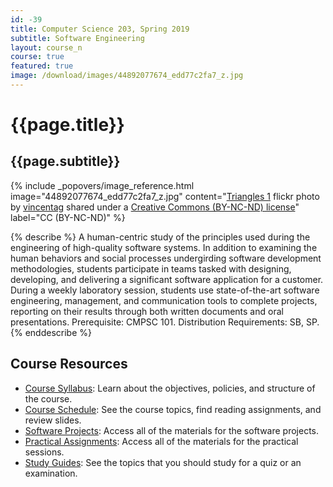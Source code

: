 ```yaml
---
id: -39
title: Computer Science 203, Spring 2019
subtitle: Software Engineering
layout: course_n
course: true
featured: true
image: /download/images/44892077674_edd77c2fa7_z.jpg
---
```


# {{page.title}}
## {{page.subtitle}}

<!-- Include header image -->
{% include _popovers/image_reference.html image="44892077674_edd77c2fa7_z.jpg" content="<a title='Triangles 1' href='https://flickr.com/photos/165551863@N02/44892077674'>Triangles 1</a> flickr photo by <a href='https://flickr.com/people/165551863@N02'>vincentag</a> shared under a <a href='https://creativecommons.org/licenses/by-nc-nd/2.0/'>Creative Commons (BY-NC-ND) license</a>" label="CC (BY-NC-ND)" %}

{% describe %}
A human-centric study of the principles used during the engineering of
high-quality software systems. In addition to examining the human behaviors and
social processes undergirding software development methodologies, students
participate in teams tasked with designing, developing, and delivering a
significant software application for a customer. During a weekly laboratory
session, students use state-of-the-art software engineering, management, and
communication tools to complete projects, reporting on their results through
both written documents and oral presentations. Prerequisite: CMPSC
101. Distribution Requirements: SB, SP.
{% enddescribe %}

## Course Resources

<ul class="fa-ul">

<li><i class="fa-li fa fa-arrow-right"></i><a href="https://github.com/Allegheny-Computer-Science-203-S2019/cs203-S2019-syllabus/releases/download/cs203S2019_syllabus-0.1.0/cs203S2019_syllabus.pdf"
class="major">Course Syllabus</a>: Learn about the objectives, policies, and structure of the course.

<li><i class="fa-li fa fa-arrow-right"></i><a href="{{site.baseurl}}teaching/cs203S2019/schedule/"
class="major">Course Schedule</a>: See the course topics, find reading assignments, and review slides.

<li><i class="fa-li fa fa-arrow-right"></i><a href="{{site.baseurl}}teaching/cs203S2019/laboratories/"
class="major">Software Projects</a>: Access all of the materials for the software projects.

<li><i class="fa-li fa fa-arrow-right"></i><a href="{{site.baseurl}}teaching/cs203S2019/practicals/"
class="major">Practical Assignments</a>: Access all of the materials for the practical sessions.

<li><i class="fa-li fa fa-arrow-right"></i><a href="{{site.baseurl}}teaching/cs203S2019/studyguides/"
class="major">Study Guides</a>: See the topics that you should study for a quiz or an examination.

</ul>
